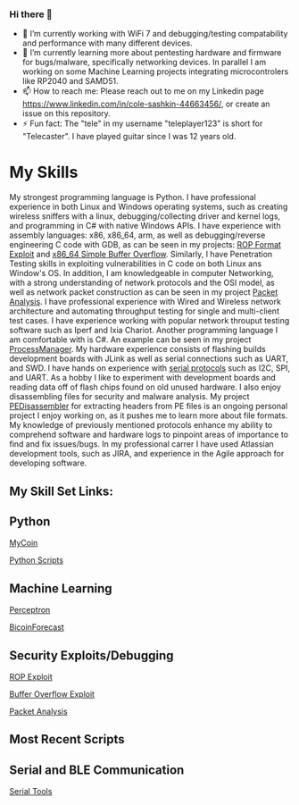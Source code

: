 ### Hi there 👋

- 🔭 I’m currently working with WiFi 7 and debugging/testing compatability and performance with many different devices. 
- 🌱 I’m currently learning more about pentesting hardware and firmware for bugs/malware, specifically networking devices. In parallel I am working on some Machine Learning projects integrating microcontrolers like RP2040 and SAMD51.
- 📫 How to reach me: Please reach out to me on my Linkedin page https://www.linkedin.com/in/cole-sashkin-44663456/, or create an issue on this repository. 
- ⚡ Fun fact: The "tele" in my username "teleplayer123" is short for "Telecaster". I have played guitar since I was 12 years old.


# My Skills
My strongest programming language is Python. I have professional experience in both Linux and Windows operating systems,
such as creating wireless sniffers with a linux, debugging/collecting driver and kernel logs, and programming in C# with native Windows APIs.
I have experience with assembly languages: x86, x86_64, arm, as well as debugging/reverse engineering C code with GDB,
as can be seen in my projects: [ROP Format Exploit](https://github.com/teleplayer123/ROP-Format-Exploit)
and [x86_64 Simple Buffer Overflow](https://github.com/teleplayer123/x86_64-Simple-BOF).
Similarly, I have Penetration Testing skills in exploiting vulnerabilities in C code on both 
Linux ans Window's OS. In addition, I am knowledgeable in computer Networking, with a strong understanding of
network protocols and the OSI model, as well as network packet construction as can be seen in my 
project [Packet Analysis](https://github.com/teleplayer123/packet_analysis_v1.2). I have professional experience with Wired and 
Wireless network architecture and automating throughput testing for single and multi-client test cases. I have experience
working with popular network throuput testing software such as Iperf and Ixia Chariot. Another programming language I am 
comfortable with is C#. An example can be seen in my project [ProcessManager](https://github.com/teleplayer123/ProcessManager).
My hardware experience consists of flashing builds development boards with JLink as well as serial connections such as UART, and SWD. I have hands on
experience with [serial protocols](https://github.com/teleplayer123/SerialComTools) such as I2C, SPI, and UART. As a hobby I like to experiment
with development boards and reading data off of flash chips found on old unused hardware. I also enjoy disassembling files for security
and malware analysis. My project [PEDisassembler](https://github.com/teleplayer123/PE_Disassembler) for extracting headers from PE files is
an ongoing personal project I enjoy working on, as it pushes me to learn more about file formats.
My knowledge of previously mentioned protocols enhance my ability to comprehend software and 
hardware logs to pinpoint areas of importance to find and fix issues/bugs. In my professional carrer I have used Atlassian development tools,
such as JIRA, and experience in the Agile approach for developing software.

My Skill Set Links:
----
## Python
[MyCoin](https://github.com/teleplayer123/MyCoin)

[Python Scripts](https://github.com/teleplayer123/My_Codes)

## Machine Learning
[Perceptron](https://github.com/teleplayer123/Perceptron)

[BicoinForecast](https://github.com/teleplayer123/BitcoinForecast)

## Security Exploits/Debugging

[ROP Exploit](https://github.com/teleplayer123/ROP-Format-Exploit)

[Buffer Overflow Exploit](https://github.com/teleplayer123/x86_64-Simple-BOF)

[Packet Analysis](https://github.com/teleplayer123/packet_analysis_v1.2)

Most Recent Scripts
----

## Serial and BLE Communication
[Serial Tools](https://github.com/teleplayer123/SerialComTools)
